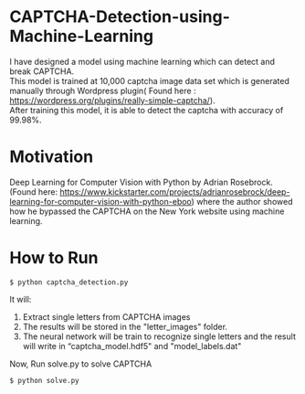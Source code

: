 # CAPTCHA-Detection-using-Machine-Learning
I have designed a model using machine learning which can detect and break CAPTCHA.
<br>
This model is trained at 10,000 captcha image data set which is generated manually through Wordpress plugin( Found here : https://wordpress.org/plugins/really-simple-captcha/).<br>
After training this model, it is able to detect the captcha with accuracy of 99.98%.
<br>
# Motivation
Deep Learning for Computer Vision with Python by Adrian Rosebrock. (Found here: https://www.kickstarter.com/projects/adrianrosebrock/deep-learning-for-computer-vision-with-python-eboo) where the author showed how he bypassed the CAPTCHA on the New York website using machine learning.


# How to Run 

    $ python captcha_detection.py
It will:
1. Extract single letters from CAPTCHA images
2. The results will be stored in the "letter_images" folder.
3. The neural network will be train to recognize single letters and the result will write in “captcha_model.hdf5" and "model_labels.dat"

Now,
Run solve.py to solve CAPTCHA
      
    $ python solve.py
